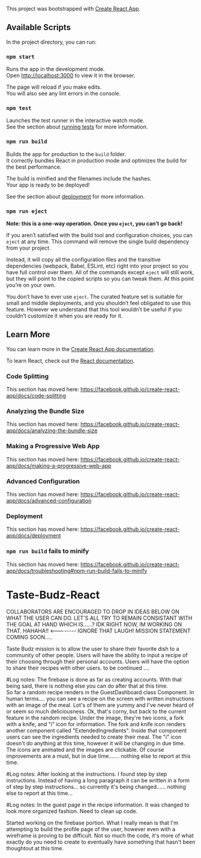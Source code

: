 This project was bootstrapped with [Create React App](https://github.com/facebook/create-react-app).

## Available Scripts

In the project directory, you can run:

### `npm start`

Runs the app in the development mode.<br />
Open [http://localhost:3000](http://localhost:3000) to view it in the browser.

The page will reload if you make edits.<br />
You will also see any lint errors in the console.

### `npm test`

Launches the test runner in the interactive watch mode.<br />
See the section about [running tests](https://facebook.github.io/create-react-app/docs/running-tests) for more information.

### `npm run build`

Builds the app for production to the `build` folder.<br />
It correctly bundles React in production mode and optimizes the build for the best performance.

The build is minified and the filenames include the hashes.<br />
Your app is ready to be deployed!

See the section about [deployment](https://facebook.github.io/create-react-app/docs/deployment) for more information.

### `npm run eject`

**Note: this is a one-way operation. Once you `eject`, you can’t go back!**

If you aren’t satisfied with the build tool and configuration choices, you can `eject` at any time. This command will remove the single build dependency from your project.

Instead, it will copy all the configuration files and the transitive dependencies (webpack, Babel, ESLint, etc) right into your project so you have full control over them. All of the commands except `eject` will still work, but they will point to the copied scripts so you can tweak them. At this point you’re on your own.

You don’t have to ever use `eject`. The curated feature set is suitable for small and middle deployments, and you shouldn’t feel obligated to use this feature. However we understand that this tool wouldn’t be useful if you couldn’t customize it when you are ready for it.

## Learn More

You can learn more in the [Create React App documentation](https://facebook.github.io/create-react-app/docs/getting-started).

To learn React, check out the [React documentation](https://reactjs.org/).

### Code Splitting

This section has moved here: https://facebook.github.io/create-react-app/docs/code-splitting

### Analyzing the Bundle Size

This section has moved here: https://facebook.github.io/create-react-app/docs/analyzing-the-bundle-size

### Making a Progressive Web App

This section has moved here: https://facebook.github.io/create-react-app/docs/making-a-progressive-web-app

### Advanced Configuration

This section has moved here: https://facebook.github.io/create-react-app/docs/advanced-configuration

### Deployment

This section has moved here: https://facebook.github.io/create-react-app/docs/deployment

### `npm run build` fails to minify

This section has moved here: https://facebook.github.io/create-react-app/docs/troubleshooting#npm-run-build-fails-to-minify

# Taste-Budz-React
COLLABORATORS ARE ENCOURAGED TO DROP IN IDEAS BELOW ON WHAT THE USER CAN DO. LET'S ALL TRY TO REMAIN CONSISTANT WITH THE GOAL AT HAND WHICH IS......? IDK RIGHT NOW, IM WORKING ON THAT. HAHAHA!! <-------- IGNORE THAT LAUGH!
MISSION STATEMENT COMING SOON.....


Taste Budz mission is to allow the user to share their favorite dish to a community of other people.
Users will have the ability to input a recipe of their choosing through their personal accounts.
Users will have the option to share their recipes with other users.  to be continued ....




#Log notes:
The firebase is done as far as creating accounts.  With that being said, there is nothing else you can do after that at this time.  
So far a random recipe renders in the GuestDashboard class Component. In human terms.... you can see a recipe on the screen with written
instructions with an image of the meal. Lot's of them are yummy and I've never heard of or seem so much deliciousness. Ok, that's corny, but
back to the current feature in the random recipe. Under the image, they're two icons, a fork with a knife, and "i" icon for information.
The fork and knife icon renders another component called "ExtendedIngredients". Inside that component users can see the ingredients needed to create
their meal. The "i" icon doesn't do anything at this time, however it will be changing in due time. The icons are animated and the images are clickable.
Of course improvements are a must, but in due time....... nothing else to report at this time.

#Log notes:
After looking at the instructions. I found step by step instructions. Instead of having a long paragraph it can be written in a form of step by step instructions... so currently it's being changed...... nothing else to report at this time...

#Log notes:
In the guest page in the recipe information. It was changed to look more organized fashion. Need to clean up code. 

Started working on the firebase portion. What I really mean is that I'm attempting to build the profile page of the user, however even with a wireframe is proving to be difficult. Not so much the code, it's more of what exactly do you need to create to eventually have something that hasn't been thoughtout at this time. 